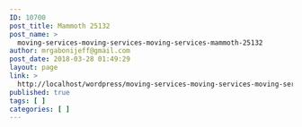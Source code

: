 ```yaml
---
ID: 10700
post_title: Mammoth 25132
post_name: >
  moving-services-moving-services-moving-services-mammoth-25132
author: mrgabonijeff@gmail.com
post_date: 2018-03-28 01:49:29
layout: page
link: >
  http://localhost/wordpress/moving-services-moving-services-moving-services-mammoth-25132/
published: true
tags: [ ]
categories: [ ]
---
```

